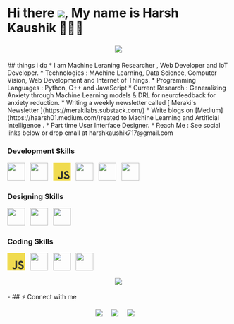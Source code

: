 # Hi there <img src="https://raw.githubusercontent.com/MartinHeinz/MartinHeinz/master/wave.gif" width="30px">, My name is Harsh Kaushik 🧑🏻‍💻
<h3 align="center"><img src ="https://camo.githubusercontent.com/992babdffd8c74a1502de375fbdf7e4d54773242/68747470733a2f2f6d656469612e67697068792e636f6d2f6d656469612f53576f536b4e36447854737a71494b4571762f67697068792e676966" /></h3>
## things i do
* I am Machine Leraning Researcher , Web Developer and IoT Developer.
* Technologies : MAchine Learning, Data Science, Computer Vision, Web Development and Internet of Things. 
* Programming Languages : Python, C++ and JavaScript
* Current Research : Generalizing Anxiety through Machine Learning models & DRL for neurofeedback for anxiety reduction.
* Writing a weekly newsletter called [ Meraki's Newsletter ](https://merakilabs.substack.com/)
* Write blogs on [Medium] (https://haarsh01.medium.com/)reated to Machine Learning and Artificial Intelligence .
* Part time User Interface Designer.
* Reach Me : See social links below or drop email at harshkaushik717@gmail.com



 ### Development Skills
  <span><img height="40" width="40" src="https://www.flaticon.com/svg/static/icons/svg/1216/1216733.svg"></span> &nbsp;
  <span><img height="40" width="40" src="https://cdn.iconscout.com/icon/free/png-256/css-131-722685.png"></span> &nbsp;
  <span><img height="40" width="40" src="https://raw.githubusercontent.com/github/explore/80688e429a7d4ef2fca1e82350fe8e3517d3494d/topics/javascript/javascript.png"></span> &nbsp;
  <span><img height="40" width="40" src="https://cdn.iconscout.com/icon/free/png-64/react-3521666-2945110.png"></span> &nbsp;
  <span><img height="40" width="40" src="https://cdn.iconscout.com/icon/free/png-64/firebase-3521427-2944871.png"></span> &nbsp;
  <span><img height="40" width="40" src="https://cdn.iconscout.com/icon/free/png-256/bootstrap-3628663-3029888.png"></span> &nbsp;
   ### Designing Skills
  
  
  <img height="40" width="40" src="https://cdn.iconscout.com/icon/free/png-64/adobe-adobe-xd-2522531-2132719.png"> &nbsp;
  <img height="40" width="40" src="https://cdn.iconscout.com/icon/free/png-64/adobe-illustrator-2522532-2132720.png"> &nbsp;
  <img height="40" width="40" src="https://cdn.iconscout.com/icon/free/png-64/figma-3628771-3030133.png"> &nbsp;
  
   ### Coding Skills
  
  <img height="40" width="40" src="https://raw.githubusercontent.com/github/explore/80688e429a7d4ef2fca1e82350fe8e3517d3494d/topics/javascript/javascript.png"> &nbsp;
  <img height="40" width="40" src="https://cdn.iconscout.com/icon/free/png-64/python-3521655-2945099.png"> &nbsp;
  <img height="40" width="40" src="https://cdn.iconscout.com/icon/free/png-64/c-4-226082.png"> &nbsp;
  <img height="40" width="40" src="https://cdn.iconscout.com/icon/free/png-256/mysql-3628940-3030165.png"> &nbsp;
<p align="center">
<img src="https://github-readme-stats.vercel.app/api?username=haarsh01&show_icons=true&theme=radical&count_private=true">
</p>
- ## ⚡ Connect with me
<p align="center">
  <a target="_blank" href="https://www.linkedin.com/in/haarsh01/"><img src="https://img.shields.io/badge/LinkedIn-0077B5?style=for-the-badge&logo=linkedin&logoColor=white" /></a>&nbsp;&nbsp;&nbsp;&nbsp;
  <a target="_blank" href="https://twitter.com/haarsh01"><img src="https://img.shields.io/badge/Twitter-1DA1F2?style=for-the-badge&logo=twitter&logoColor=white" /></a>&nbsp;&nbsp;&nbsp;&nbsp;
     <a href="https://medium.com/@haarsh01"><img src="https://img.shields.io/badge/Medium-12100E?style=for-the-badge&logo=medium&logoColor=white" /></a>&nbsp;&nbsp;&nbsp;&nbsp;
</p>


